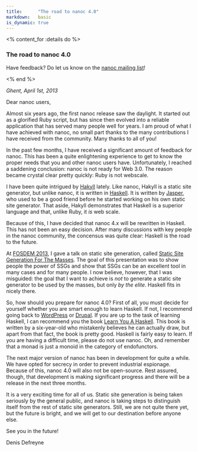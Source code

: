 ```yaml
---
title:      "The road to nanoc 4.0"
markdown:   basic
is_dynamic: true
---
```


<% content_for :details do %>
    <h3>The road to nanoc 4.0</h3>
    <p>Have feedback? Do let us know on the <a href="http://groups.google.com/group/nanoc">nanoc mailing list</a>!</p>
<% end %>

_Ghent, April 1st, 2013_

Dear nanoc users,

Almost six years ago, the first nanoc release saw the daylight. It started out as a glorified Ruby script, but has since then evolved into a reliable application that has served many people well for years. I am proud of what I have achieved with nanoc, no small part thanks to the many contributions I have received from the community. Many thanks to all of you!

In the past few months, I have received a significant amount of feedback for nanoc. This has been a quite enlightening experience to get to know the proper needs that you and other nanoc users have. Unfortunately, I reached a saddening conclusion: nanoc is not ready for Web 3.0. The reason became crystal clear pretty quickly: Ruby is not webscale.

I have been quite intrigued by [Hakyll](http://jaspervdj.be/hakyll/) lately. Like nanoc, Hakyll is a static site generator, but unlike nanoc, it is written in [Haskell](http://haskell.org/). It is written by [Jasper](http://jaspervdj.be/), who used to be a good friend before he started working on his own static site generator. That aside, Hakyll demonstrates that Haskell is a superior language and that, unlike Ruby, it _is_ web scale.

Because of this, I have decided that nanoc 4.x will be rewritten in Haskell. This has not been an easy decision. After many discussions with key people in the nanoc community, the concensus was quite clear: Haskell is the road to the future.

At [FOSDEM 2013](https://fosdem.org/2013/), I gave a talk on static site generation, called [Static Site Generation For The Masses](https://fosdem.org/2013/schedule/event/static_site_generation_for_the_masses/). The goal of this presentation was to show people the power of SSGs and show that SSGs can be an excellent tool in many cases and for many people. I now believe, however, that I was misguided: the goal that I want to achieve is _not_ to generate a static site generator to be used by the masses, but only _by the elite_. Haskell fits in nicely there.

So, how should you prepare for nanoc 4.0? First of all, you must decide for yourself whether you are smart enough to learn Haskell. If not, I recommend going back to [WordPress](http://wordpress.org/) or [Drupal](http://drupal.org/). If you are up to the task of learning Haskell, I can recommend you the book [Learn You A Haskell](http://learnyouahaskell.com/). This book is written by a six-year-old who mistakenly believes he can actually draw, but apart from that fact, the book is pretty good. Haskell is fairly easy to learn. If you are having a difficult time, please do not use nanoc. Oh, and remember that a monad is just a monoid in the category of endofunctors.

The next major version of nanoc has been in development for quite a while. We have opted for secrecy in order to prevent industrial espionage. Because of this, nanoc 4.0 will also not be open-source. Rest assured, though, that development is making significant progress and there will be a release in the next three months.

It is a very exciting time for all of us. Static site generation is being taken seriously by the general public, and nanoc is taking steps to distinguish itself from the rest of static site generators. Still, we are not quite there yet, but the future is bright, and we will get to our destination before anyone else.

See you in the future!

Denis Defreyne

